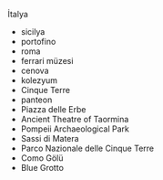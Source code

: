İtalya
- sicilya
- portofino
- roma
- ferrari müzesi
- cenova
- kolezyum
- Cinque Terre
- panteon
-  Piazza delle Erbe
- Ancient Theatre of Taormina
- Pompeii Archaeological Park
- Sassi di Matera
- Parco Nazionale delle Cinque Terre
- Como Gölü
- Blue Grotto